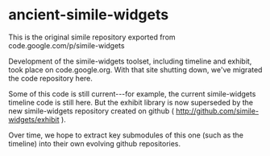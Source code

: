 # ancient-simile-widgets
This is the original simile repository exported from code.google.com/p/simile-widgets

Development of the simile-widgets toolset, including timeline and exhibit, 
took place on code.google.org.  With that site shutting down, we've migrated the
code repository here.  

Some of this code is still current---for example, the current simile-widgets 
timeline code is still here.  But the exhibit library is now superseded by the 
new simile-widgets repository created on github ( http://github.com/simile-widgets/exhibit ). 

Over time, we hope to extract key submodules of this one (such as the timeline) into their 
own evolving github repositories.

